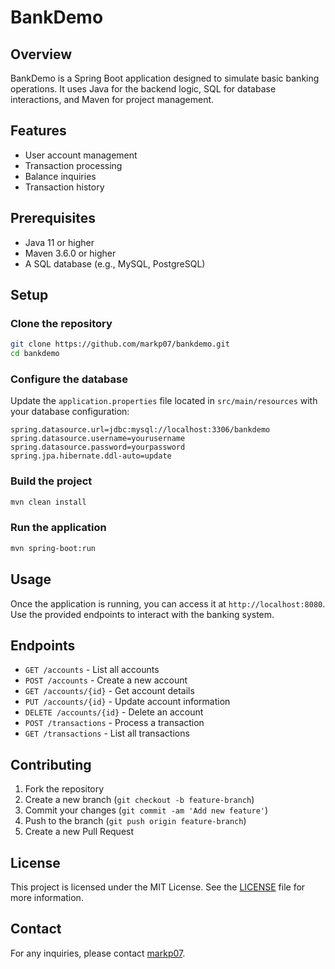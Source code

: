 # BankDemo

## Overview
BankDemo is a Spring Boot application designed to simulate basic banking operations. It uses Java for the backend logic, SQL for database interactions, and Maven for project management.

## Features
- User account management
- Transaction processing
- Balance inquiries
- Transaction history

## Prerequisites
- Java 11 or higher
- Maven 3.6.0 or higher
- A SQL database (e.g., MySQL, PostgreSQL)

## Setup

### Clone the repository
```sh
git clone https://github.com/markp07/bankdemo.git
cd bankdemo
```

### Configure the database
Update the `application.properties` file located in `src/main/resources` with your database configuration:
```properties
spring.datasource.url=jdbc:mysql://localhost:3306/bankdemo
spring.datasource.username=yourusername
spring.datasource.password=yourpassword
spring.jpa.hibernate.ddl-auto=update
```

### Build the project
```sh
mvn clean install
```

### Run the application
```sh
mvn spring-boot:run
```

## Usage
Once the application is running, you can access it at `http://localhost:8080`. Use the provided endpoints to interact with the banking system.

## Endpoints
- `GET /accounts` - List all accounts
- `POST /accounts` - Create a new account
- `GET /accounts/{id}` - Get account details
- `PUT /accounts/{id}` - Update account information
- `DELETE /accounts/{id}` - Delete an account
- `POST /transactions` - Process a transaction
- `GET /transactions` - List all transactions

## Contributing
1. Fork the repository
2. Create a new branch (`git checkout -b feature-branch`)
3. Commit your changes (`git commit -am 'Add new feature'`)
4. Push to the branch (`git push origin feature-branch`)
5. Create a new Pull Request

## License
This project is licensed under the MIT License. See the [LICENSE](LICENSE) file for more information.

## Contact
For any inquiries, please contact [markp07](https://github.com/markp07).